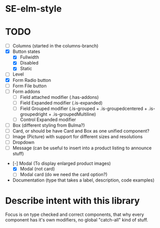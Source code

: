 # SE-elm-style

# TODO

 - [ ] Columns (started in the columns-branch)
 - [x] Button states
    - [x] Fullwidth
    - [x] Disabled
    - [x] Static
 - [ ] Level
 - [x] Form Radio button
 - [ ] Form File button
 - [ ] Form addons
    - [ ] Field attached modifier (.has-addons)
    - [ ] Field Expanded modifier (.is-expanded)
    - [ ] Field Grouped modifier (.is-grouped + .is-groupedcentered + .is-groupedright + .is-groupedMultiline)
    - [ ] Control Expanded modifier
 - [ ] Box (different styling from Bulma?)
 - [ ] Card, or should be have Card and Box as one unified component?
 - [ ] Image (Picture) with support for different sizes and resolutions
 - [ ] Dropdown
 - [ ] Message (can be useful to insert into a product listing to announce stuff)
 - [-] Modal (To display enlarged product images)
    - [x] Modal (not card)
    - [ ] Modal card (do we need the card option?)
 - Documentation (type that takes a label, description, code examples)

# Describe intent with this library

Focus is on type checked and correct components, that why every component has it's own modifiers, no global "catch-all" kind of stuff.